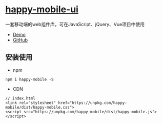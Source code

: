 
# [happy-mobile-ui](https://github.com/hzb1/happy-mobile)
一套移动端的web组件库，可在JavaScript、jQuery、Vue项目中使用
- [Demo](https://github.com/hzb1/happy-mobile)
- [GitHub](https://github.com/hzb1/happy-mobile)

## 安装使用
- npm
```
npm i happy-mobile -S
```
- CDN
```
// index.html
<link rel="stylesheet" href="https://unpkg.com/happy-mobile/dist/happy-mobile.css">
<script src="https://unpkg.com/happy-mobile/dist/happy-mobile.js"></script>
```
